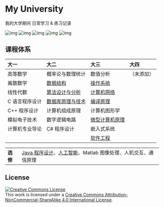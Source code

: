 # My University

我的大学期间 日常学习 & 练习记录

![img](https://img.shields.io/badge/Language-C-blue.svg?style=flat-square)
![img](https://img.shields.io/badge/Language-C%2B%2B-blue.svg?style=flat-square)
![img](https://img.shields.io/badge/Language-C%23-blue.svg?style=flat-square)
![img](https://img.shields.io/badge/Language-Java-blue.svg?style=flat-square)
![img](https://img.shields.io/badge/Language-Assembly-blue.svg?style=flat-square)

## 课程体系

|大一|大二|大三|大四|
|:-|:-|:-|:-|
| 高等数学| 概率论与数理统计| 数值分析| （未添加）|
| 离散数学| [数据结构](./Data-Structure/)| [操作系统](./Operating-System/)| |
| 线性代数| [算法设计与分析](./Algorithm-Design-and-Analysis/)| [计算机网络](./Computer-Network/)| |
| C 语言程序设计| [数据库原理与技术](./Principles-of-Database/)| [编译原理](./Principles-of-Compiling/)| |
| C++ 程序设计| 计算机组成原理| 计算机图形学| |
| 模拟电子技术| 数字逻辑电路| [微型计算机原理](./Principles-of-Microcomputer/)| |
| 计算机专业导论| C# 程序设计| 嵌入式系统| |
| | | [软件工程](./Software-Engineering/)| |

<table>
  <tr>
    <td><b>选修</b></td>
      <td>
        <a href="./Java-Programming-Language/">Java 程序设计</a>、<a href="./Artificial-Intelligence/">人工智能</a>、Matlab 图像处理、人机交互、通信原理
      </td>
  </tr>
</table>

## License

<a rel="license" href="http://creativecommons.org/licenses/by-nc-sa/4.0/"><img alt="Creative Commons License" style="border-width:0" src="https://i.creativecommons.org/l/by-nc-sa/4.0/88x31.png" /></a><br/>
This work is licensed under a <a rel="license" href="http://creativecommons.org/licenses/by-nc-sa/4.0/">Creative Commons Attribution-NonCommercial-ShareAlike 4.0 International License</a>.
